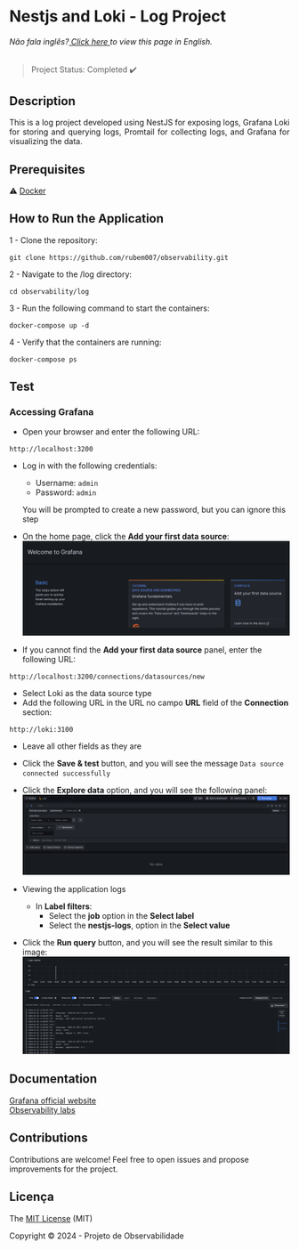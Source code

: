 <h1>Nestjs and Loki - Log Project</h1>

<h6> Não fala inglês?<a href="https://github.com/rubem007/observability/blob/main/log/README-pt.md"> Click here </a> to view this page in English. </h6>

> Project Status: Completed :heavy_check_mark:

## Description
<p align="justify">
This is a log project developed using NestJS for exposing logs, Grafana Loki for storing and querying logs, Promtail for collecting logs, and Grafana for visualizing the data.
</p>

## Prerequisites
:warning: [Docker](https://www.docker.com/products/docker-desktop/)

## How to Run the Application
 1 - Clone the repository: 
 ```
 git clone https://github.com/rubem007/observability.git
 ```
 2 - Navigate to the /log directory: 
 ```
 cd observability/log
 ```
 3 - Run the following command to start the containers: 
 ```
 docker-compose up -d
 ```
 4 - Verify that the containers are running: 
 ```
 docker-compose ps
 ```

## Test
### Accessing Grafana
 - Open your browser and enter the following URL: 
 ```
 http://localhost:3200
 ```
 
 - Log in with the following credentials:
   - Username: `admin`
   - Password: `admin`
  
   You will be prompted to create a new password, but you can ignore this step

 - On the home page, click the **Add your first data source**:
 ![Grafana Homepage](https://github.com/rubem007/observability/raw/dev/log/images/grafana-homepage.png "Grafana Homepage")

 - If you cannot find the **Add your first data source** panel, enter the following URL:
 ```
 http://localhost:3200/connections/datasources/new
 ```
 
 - Select Loki as the data source type
 - Add the following URL in the URL no campo **URL** field of the **Connection** section:
 ```
 http://loki:3100
 ```
 - Leave all other fields as they are
 - Click the **Save & test** button, and you will see the message `Data source connected successfully`

 - Click the **Explore data** option, and you will see the following panel:
 ![Grafana Loki Panel](https://github.com/rubem007/observability/raw/dev/log/images/grafana-loki-panel.png "Grafana Loki Panel")

 - Viewing the application logs
   - In **Label filters**:
     - Select the **job** option in the **Select label** 
     - Select the **nestjs-logs**, option in the **Select value** 

 - Click the **Run query** button, and you will see the result similar to this image:
  ![Grafana Log Visualization](https://github.com/rubem007/observability/raw/dev/log/images/grafana-log-visualization.png "Grafana Log Visualization")

## Documentation
  <a href="https://www.grafana.com/">Grafana official website</a><br>
  <a href="https://observability.courselabs.co/">Observability labs</a>

## Contributions
Contributions are welcome! Feel free to open issues and propose improvements for the project.

## Licença
The [MIT License]() (MIT)

Copyright :copyright: 2024 - Projeto de Observabilidade
